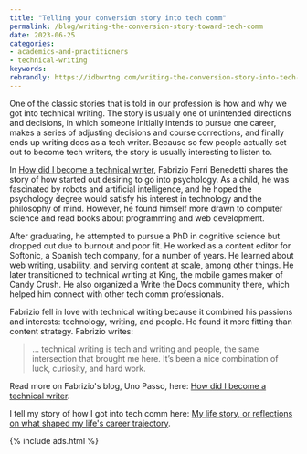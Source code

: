 ```yaml
---
title: "Telling your conversion story into tech comm"
permalink: /blog/writing-the-conversion-story-toward-tech-comm
date: 2023-06-25
categories:
- academics-and-practitioners
- technical-writing
keywords: 
rebrandly: https://idbwrtng.com/writing-the-conversion-story-into-tech-comm
---
```


One of the classic stories that is told in our profession is how and why we got into technical writing. The story is usually one of unintended directions and decisions, in which someone initially intends to pursue one career, makes a series of adjusting decisions and course corrections, and finally ends up writing docs as a tech writer. Because so few people actually set out to become tech writers, the story is usually interesting to listen to.

In [How did I become a technical writer](https://passo.uno/how-did-i-become-tech-writer/), Fabrizio Ferri Benedetti shares the story of how started out desiring to go into psychology. As a child, he was fascinated by robots and artificial intelligence, and he hoped the psychology degree would satisfy his interest in technology and the philosophy of mind. However, he found himself more drawn to computer science and read books about programming and web development.

After graduating, he attempted to pursue a PhD in cognitive science but dropped out due to burnout and poor fit. He worked as a content editor for Softonic, a Spanish tech company, for a number of years. He learned about web writing, usability, and serving content at scale, among other things. He later transitioned to technical writing at King, the mobile games maker of Candy Crush. He also organized a Write the Docs community there, which helped him connect with other tech comm professionals.

Fabrizio fell in love with technical writing because it combined his passions and interests: technology, writing, and people. He found it more fitting than content strategy. Fabrizio writes:

> ... technical writing is tech and writing and people, the same intersection that brought me here. It’s been a nice combination of luck, curiosity, and hard work.

Read more on Fabrizio's blog, Uno Passo, here: [How did I become a technical writer](https://passo.uno/how-did-i-become-tech-writer/).

I tell my story of how I got into tech comm here: [My life story, or reflections on what shaped my life's career trajectory](/blog/life-story-what-shapes-your-lifes-trajectory/).

{% include ads.html %}
